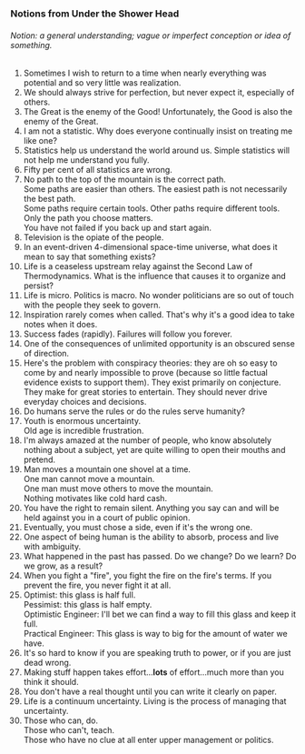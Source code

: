 ### Notions from Under the Shower Head
###### Notion: a general understanding; vague or imperfect conception or idea of something.

1. Sometimes I wish to return to a time when nearly everything was potential and so very little was realization.
2. We should always strive for perfection, but never expect it, especially of others.   
3. The Great is the enemy of the Good! Unfortunately, the Good is also the enemy of the Great.
4. I am not a statistic. Why does everyone continually insist on treating me like one?
5. Statistics help us understand the world around us. Simple statistics will not help me understand you fully.
6. Fifty per cent of all statistics are wrong.
7. No path to the top of the mountain is the correct path.  
   Some paths are easier than others.  The easiest path is not necessarily the best path.  
   Some paths require certain tools.  Other paths require different tools.  
   Only the path you choose matters.  
   You have not failed if you back up and start again.  
8. Television is the opiate of the people.
9. In an event-driven 4-dimensional space-time universe, what does it mean to say that something exists?
10. Life is a ceaseless upstream relay against the Second Law of Thermodynamics. What is the influence that causes it to organize and persist?
11. Life is micro. Politics is macro.  No wonder politicians are so out of touch with the people they seek to govern.
12. Inspiration rarely comes when called. That's why it's a good idea to take notes when it does.
13. Success fades (rapidly).  Failures will follow you forever.
14. One of the consequences of unlimited opportunity is an obscured sense of direction.
15. Here's the problem with conspiracy theories: they are oh so easy to come by and nearly impossible to prove (because so little factual evidence exists to support them). 
    They exist primarily on conjecture. They make for great stories to entertain.  They should never drive everyday choices and decisions.
16. Do humans serve the rules or do the rules serve humanity?
17. Youth is enormous uncertainty.  
    Old age is incredible frustration.
18. I'm always amazed at the number of people, who know absolutely nothing about a subject, yet are quite willing to open their mouths and pretend.
19. Man moves a mountain one shovel at a time.  
    One man cannot move a mountain.  
    One man must move others to move the mountain.  
    Nothing motivates like cold hard cash.
20. You have the right to remain silent. Anything you say can and will be held against you in a court of public opinion.
21. Eventually, you must chose a side, even if it's the wrong one.
22. One aspect of being human is the ability to absorb, process and live with ambiguity.
23. What happened in the past has passed.  Do we change? Do we learn? Do we grow, as a result?
24. When you fight a "fire", you fight the fire on the fire's terms. If you prevent the fire, you never fight it at all.
25. Optimist: this glass is half full.  
    Pessimist: this glass is half empty.  
    Optimistic Engineer: I'll bet we can find a way to fill this glass and keep it full.  
    Practical Engineer: This glass is way to big for the amount of water we have.
26. It's so hard to know if you are speaking truth to power, or if you are just dead wrong.
27. Making stuff happen takes effort...**lots** of effort...much more than you think it should.
28. You don't have a real thought until you can write it clearly on paper.
29. Life is a continuum uncertainty.  Living is the process of managing that uncertainty.
30. Those who can, do.  
    Those who can't, teach.  
    Those who have no clue at all enter upper management or politics.
